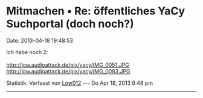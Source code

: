 Mitmachen • Re: öffentliches YaCy Suchportal (doch noch?)
=========================================================

Date: 2013-04-18 19:48:53

Ich habe noch 2:\
\
<http://low.audioattack.de/pix/yacy/IMG_0051.JPG>\
<http://low.audioattack.de/pix/yacy/IMG_0083.JPG>

Statistik: Verfasst von
[Low012](http://forum.yacy-websuche.de/memberlist.php?mode=viewprofile&u=62)
--- Do Apr 18, 2013 6:48 pm

------------------------------------------------------------------------

